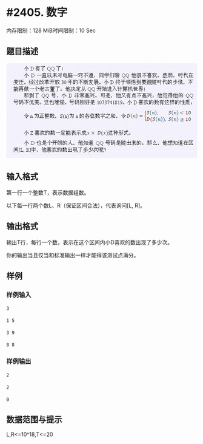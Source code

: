 # #2405. 数字

内存限制：128 MiB时间限制：10 Sec

## 题目描述

![](upload/201107/1(1).jpg)

## 输入格式

第一行一个整数T，表示数据组数。

以下每一行两个数L、R（保证区间合法），代表询问[L, R]。

## 输出格式

输出T行，每行一个数，表示在这个区间内小D喜欢的数出现了多少次。

你的输出当且仅当和标准输出一样才能得该测试点满分。

## 样例

### 样例输入

    
    3
    
    1 5
    
    3 9
    
    8 8
    
    
    

### 样例输出

    
    2
    
    2
    
    0
    
    

## 数据范围与提示

L,R<=10^18,T<=20
